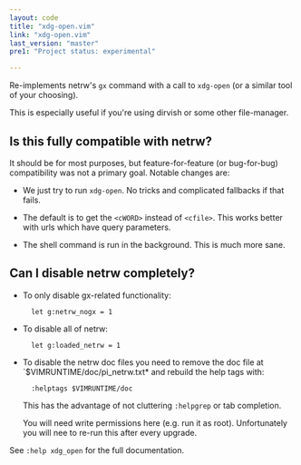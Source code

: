 ```yaml
---
layout: code
title: "xdg-open.vim"
link: "xdg-open.vim"
last_version: "master"
pre1: "Project status: experimental"

---
```


Re-implements netrw's `gx` command with a call to `xdg-open` (or a similar
tool of your choosing).

This is especially useful if you're using dirvish or some other file-manager.

Is this fully compatible with netrw?
------------------------------------

It should be for most purposes, but feature-for-feature (or bug-for-bug)
compatibility was not a primary goal. Notable changes are:

- We just try to run `xdg-open`. No tricks and complicated fallbacks if that
  fails.

- The default is to get the `<cWORD>` instead of `<cfile>`. This works better
  with urls which have query parameters.

- The shell command is run in the background. This is much more sane.

Can I disable netrw completely?
-------------------------------

- To only disable gx-related functionality:

		let g:netrw_nogx = 1

- To disable all of netrw:

		let g:loaded_netrw = 1

- To disable the netrw doc files you need to remove the doc file at 
  `$VIMRUNTIME/doc/pi_netrw.txt* and rebuild the help tags with:

		:helptags $VIMRUNTIME/doc

  This has the advantage of not cluttering `:helpgrep` or tab completion.

  You will need write permissions here (e.g. run it as root). Unfortunately
  you will nee to re-run this after every upgrade.

See `:help xdg_open` for the full documentation.

